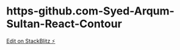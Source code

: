 # https-github.com-Syed-Arqum-Sultan-React-Contour

[Edit on StackBlitz ⚡️](https://stackblitz.com/edit/react-ts-nshkau)